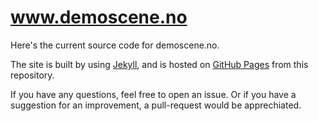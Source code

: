 # www.demoscene.no

Here's the current source code for demoscene.no.

The site is built by using [Jekyll](https://jekyllrb.com/), and is hosted on
[GitHub Pages](https://docs.github.com/en/pages) from this repository.

If you have any questions, feel free to open an issue. Or if you have a
suggestion for an improvement, a pull-request would be apprechiated.
